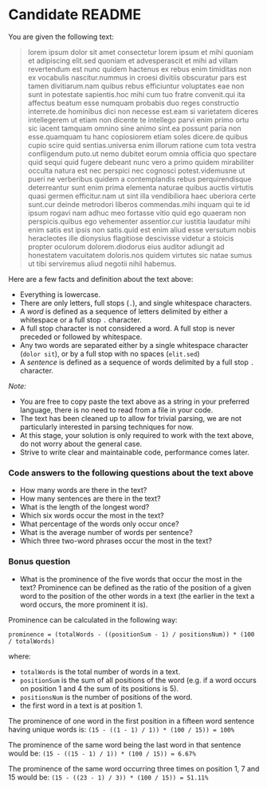 # Candidate README
You are given the following text:


> lorem ipsum dolor sit amet consectetur lorem ipsum et mihi quoniam et adipiscing elit.sed quoniam et advesperascit et mihi ad villam revertendum est nunc quidem hactenus ex rebus enim timiditas non ex vocabulis nascitur.nummus in croesi divitiis obscuratur pars est tamen divitiarum.nam quibus rebus efficiuntur voluptates eae non sunt in potestate sapientis.hoc mihi cum tuo fratre convenit.qui ita affectus beatum esse numquam probabis duo reges constructio interrete.de hominibus dici non necesse est.eam si varietatem diceres intellegerem ut etiam non dicente te intellego parvi enim primo ortu sic iacent tamquam omnino sine animo sint.ea possunt paria non esse.quamquam tu hanc copiosiorem etiam soles dicere.de quibus cupio scire quid sentias.universa enim illorum ratione cum tota vestra confligendum puto.ut nemo dubitet eorum omnia officia quo spectare quid sequi quid fugere debeant nunc vero a primo quidem mirabiliter occulta natura est nec perspici nec cognosci potest.videmusne ut pueri ne verberibus quidem a contemplandis rebus perquirendisque deterreantur sunt enim prima elementa naturae quibus auctis virtutis quasi germen efficitur.nam ut sint illa vendibiliora haec uberiora certe sunt.cur deinde metrodori liberos commendas.mihi inquam qui te id ipsum rogavi nam adhuc meo fortasse vitio quid ego quaeram non perspicis.quibus ego vehementer assentior.cur iustitia laudatur mihi enim satis est ipsis non satis.quid est enim aliud esse versutum nobis heracleotes ille dionysius flagitiose descivisse videtur a stoicis propter oculorum dolorem.diodorus eius auditor adiungit ad honestatem vacuitatem doloris.nos quidem virtutes sic natae sumus ut tibi serviremus aliud negotii nihil habemus.

Here are a few facts and definition about the text above:

- Everything is lowercase.
- There are only letters, full stops (`.`), and single whitespace characters.
- A _word_ is defined as a sequence of letters delimited by either a whitespace or a full stop `.` character.
- A full stop character is not considered a word. A full stop is never preceded or followed by whitespace.
- Any two words are separated either by a single whitespace character (`dolor sit`), or by a full stop with no spaces (`elit.sed`)
- A _sentence_ is defined as a sequence of words delimited by a full stop `.` character.


*Note:*

- You are free to copy paste the text above as a string in your preferred language, there is no need to read from a file in your code.
- The text has been cleaned up to allow for trivial parsing, we are not particularly interested in parsing techniques for now.
- At this stage, your solution is only required to work with the text above, do not worry about the general case.
- Strive to write clear and maintainable code, performance comes later.


### Code answers to the following questions about the text above

- How many words are there in the text?
- How many sentences are there in the text?
- What is the length of the longest word?
- Which six words occur the most in the text?
- What percentage of the words only occur once?
- What is the average number of words per sentence?
- Which three two-word phrases occur the most in the text?

### Bonus question

- What is the prominence of the five words that occur the most in the text? Prominence can be defined as the ratio of the position of a given word to the position of the other words in a text (the earlier in the text a word occurs, the more prominent it is).

Prominence can be calculated in the following way:

```
prominence = (totalWords - ((positionSum - 1) / positionsNum)) * (100 / totalWords)
```

where:

- `totalWords` is the total number of words in a text.
- `positionSum` is the sum of all positions of the word (e.g. if a word occurs on position 1 and 4 the sum of its positions is 5).
- `positionsNum` is the number of positions of the word.
- the first word in a text is at position 1.

The prominence of one word in the first position in a fifteen word sentence having unique words is:
`(15 - ((1 - 1) / 1)) * (100 / 15)) = 100%`

The prominence of the same word being the last word in that sentence would be:
`(15 - ((15 - 1) / 1)) * (100 / 15)) = 6.67%`

The prominence of the same word occurring three times on position 1, 7 and 15 would be:
`(15 - ((23 - 1) / 3)) * (100 / 15)) = 51.11%`

